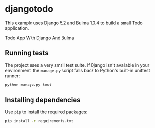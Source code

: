 # djangotodo

This example uses Django 5.2 and Bulma 1.0.4 to build a small Todo application.

Todo App With Django And Bulma

## Running tests

The project uses a very small test suite. If Django isn't available in your
environment, the `manage.py` script falls back to Python's built-in unittest
runner:

```bash
python manage.py test
```

## Installing dependencies

Use `pip` to install the required packages:

```bash
pip install -r requirements.txt
```
